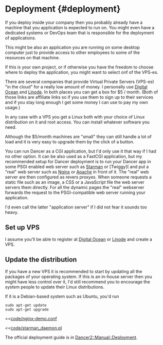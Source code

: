 # Deployment {#deployment}


If you deploy inside your company then you probably already have a machine that you application is expected to run on. You might even
have a dedicated systems or DevOps team that is responsible for the deployment of applications.

This might be also an application you are running on some desktop computer just to provide access to other employees to some of the
resources on that machine.

If this is your own project, or if otherwise you have the freedom to choose where to deploy the application, you might want to select
onf of the VPS-es.

There are several companies that provide Virtual Private Servers (VPS-es) "in the cloud" for a really low amount of money.
I personally use [Digital Ocean](https://www.digitalocean.com/?refcode=0d4cc75b3a74) and [Linode](https://www.linode.com/?r=cccf1376edd5c6f0b8eccb97e0741a1f24584e43).
In both places you can get a box for $5 / month. (Both of those links are affiliate links so if you use them to sign up to their services and if you stay long enough
I get some money I can use to pay my own usage.)

In any case with a VPS you get a Linux both with your choice of Linux distribution on it and root access.
You can install whatever software you need.

Although the $5/month machines are "small" they can still handle a lot of load and it is very easy to upgrade them by the click of a button.

You can run Dancer as a CGI application, but I'd only use it that way if I had no other option.
It can be also used as a FastCGI application, but my recommended setup for Dancer deployment is to run your Dancer app in some
PSGI enabled web server such as [Starman](https://metacpan.org/pod/Starman) or [Twiggy]( and put a "real" web server such as [Nginx](http://nginx.org/)
or [Apache](https://httpd.apache.org/) in front of it.
The "real" web server are then configured as revers proxyes. When someone requests a static file such as an image, a CSS or a JavaScript file the
web server servers them directly. For all the dynamic pages the "real" webserver forwards the request to the PSGI-compatible web server running
your application.

I'd even call the latter "application server" if I did not fear it sounds too heavy.

## Set up VPS

I assume you'll be able to register at [Digital Ocean](https://www.digitalocean.com/?refcode=0d4cc75b3a74) or [Linode](https://www.linode.com/?r=cccf1376edd5c6f0b8eccb97e0741a1f24584e43)
and create a VPS.

## Update the distribution

If you have a new VPS it is recommended to start by updating all the packages of your operating system. If this is an in-house server then you might have less control
over it, I'd still recommend you to encourage the system people to update their Linux distributions.

If it is a Debian-based system such as Ubuntu, you'd run

```
sudo apt-get update
sudo apt-get upgrade
```

<<[code/nginx-demo.conf](code/nginx-demo.conf)

<<[code/starman_daemon.pl](code/starman_daemon.pl)

The official deployment guide is in [Dancer2::Manual::Deployment](https://metacpan.org/pod/Dancer2::Manual::Deployment).

